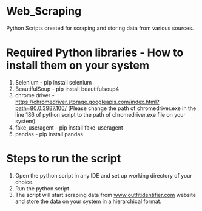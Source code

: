 # Web_Scraping
Python Scripts created for scraping and storing data from various sources.

# Required Python libraries - How to install them on your system
1. Selenium - pip install selenium
2. BeautifulSoup - pip install beautifulsoup4
3. chrome driver - https://chromedriver.storage.googleapis.com/index.html?path=80.0.3987.106/
(Please change the path of chromedriver.exe in the line 186 of python script to the path of chromedriver.exe file on your system)
4. fake_useragent - pip install fake-useragent
5. pandas - pip install pandas

# Steps to run the script
1. Open the python script in any IDE and set up working directory of your choice.
2. Run the python script
3. The script will start scraping data from www.outfitidentifier.com website and store the data on your system in a hierarchical format.
